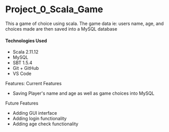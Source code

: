 # Project_0_Scala_Game
This a game of choice using scala. The game data ie: users name, age, and choices made are then saved into a MySQL database

#### Technologies Used
  *	Scala 2.11.12
  *	MySQL
  *	SBT 1.5.4
  *	Git + GitHub
  *	VS Code

Features:
Current Features
  *	Saving Player's name and age as well as game choices into MySQL

Future Features
  *	Adding GUI interface 
  *	Adding login functionality
  *	Adding age check functionality


